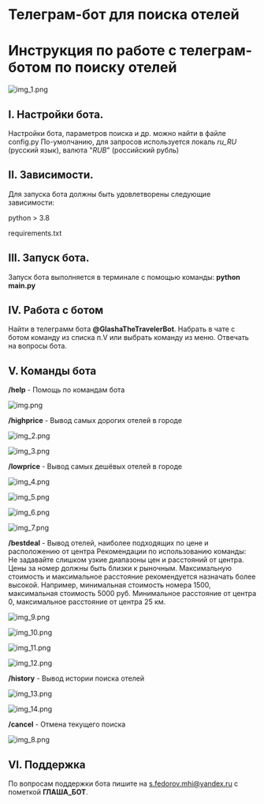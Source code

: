 # Телеграм-бот для поиска отелей


# Инструкция по работе с телеграм-ботом по поиску отелей

![img_1.png](pictures/img_1.png)


## I. Настройки бота.

Настройки бота, параметров поиска и др. можно найти в файле config.py
По-умолчанию, для запросов используется локаль _ru_RU_ (русский язык), валюта "_RUB_" (российский рубль)


## II. Зависимости.

Для запуска бота должны быть удовлетворены следующие зависимости:

python > 3.8

requirements.txt


## III. Запуск бота.

Запуск бота выполняется в терминале с помощью команды: 
**python main.py**


## IV. Работа c ботом

Найти в телеграмм бота **@GlashaTheTravelerBot**. 
Набрать в чате с ботом команду из списка п.V или выбрать команду из меню.
Отвечать на вопросы бота.


## V. Команды бота

**/help** - Помощь по командам бота

![img.png](pictures/img.png)

**/highprice** - Вывод самых дорогих отелей в городе

![img_2.png](pictures/img_2.png)

![img_3.png](pictures/img_3.png)

**/lowprice** - Вывод самых дешёвых отелей в городе

![img_4.png](pictures/img_4.png)

![img_5.png](pictures/img_5.png)

![img_6.png](pictures/img_6.png)

![img_7.png](pictures/img_7.png)

**/bestdeal** - Вывод отелей, наиболее подходящих по цене и расположению от центра
Рекомендации по использованию команды: Не задавайте слишком узкие диапазоны цен и расстояний от центра.
Цены за номер должны быть близки к рыночным. 
Максимальную стоимость и максимальное расстояние рекомендуется назначать более высокой.
Например, минимальная стоимость номера 1500, максимальная стоимость 5000 руб.
Минимальное расстояние от центра 0, максимальное расстояние от центра 25 км.

![img_9.png](pictures/img_9.png)

![img_10.png](pictures/img_10.png)

![img_11.png](pictures/img_11.png)

![img_12.png](pictures/img_12.png)

**/history** - Вывод истории поиска отелей

![img_13.png](pictures/img_13.png)

![img_14.png](pictures/img_14.png)


**/cancel** - Отмена текущего поиска

![img_8.png](pictures/img_8.png)


## VI. Поддержка

По вопросам поддержки бота пишите на s.fedorov.mhi@yandex.ru с пометкой **ГЛАША_БОТ**.
